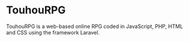 <h1>TouhouRPG</h1>

TouhouRPG is a web-based online RPG coded in JavaScript, PHP, HTML and CSS using the framework Laravel.

